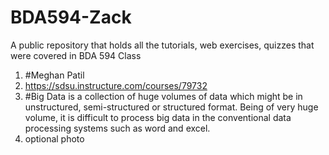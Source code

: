 # BDA594-Zack
A public repository that holds all the tutorials, web exercises, quizzes that were covered in BDA 594 Class

1. #Meghan Patil
2. https://sdsu.instructure.com/courses/79732 
3. #Big Data is a collection of huge volumes of data which might be in unstructured, semi-structured or structured format. Being of very huge volume, it is difficult to process big data in the conventional data processing systems such as word and excel.
4. optional photo
